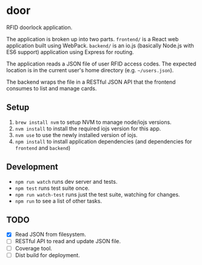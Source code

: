 # door

RFID doorlock application.

The application is broken up into two parts. `frontend/` is a React web application built using WebPack. `backend/` is an io.js (basically Node.js with ES6 support) application using Express for routing.

The application reads a JSON file of user RFID access codes. The expected location is in the current user's home directory (e.g. `~/users.json`).

The backend wraps the file in a RESTful JSON API that the frontend consumes to list and manage cards.


## Setup

1. `brew install nvm` to setup NVM to manage node/iojs versions.
2. `nvm install` to install the required iojs version for this app.
3. `nvm use` to use the newly installed version of iojs.
4. `npm install` to install application dependencies (and dependencies for `frontend` and `backend`)


## Development

- `npm run watch` runs dev server and tests.
- `npm test` runs test suite once.
- `npm run watch-test` runs just the test suite, watching for changes.
- `npm run` to see a list of other tasks.


## TODO

- [x] Read JSON from filesystem.
- [ ] RESTful API to read and update JSON file.
- [ ] Coverage tool.
- [ ] Dist build for deployment.
